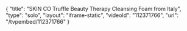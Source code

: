 {
    "title": "SKIN CO Truffle Beauty Therapy Cleansing Foam from Italy",
    "type": "solo",
    "layout": "iframe-static",
    "videoId": "112371766",
    "url": "\/tvpembed\/112371766"
}